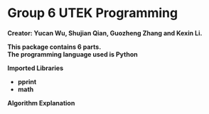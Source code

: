 <h1>Group 6 UTEK Programming</h1>
<h4>Creator: Yucan Wu, Shujian Qian, Guozheng Zhang and Kexin Li.</h4****__****>
<p>This package contains 6 parts. <br /> The programming language used is Python</p>

<strong>Imported Libraries</strong>
<ul>
<li>pprint</li>
<li>math</li>
</ul>

<strong>Algorithm Explanation</strong>


